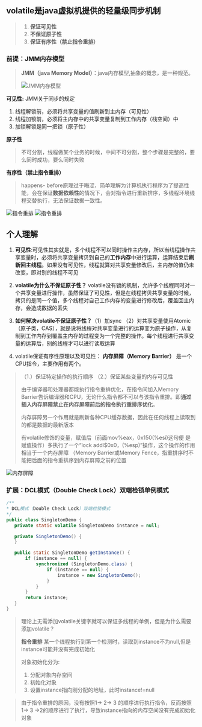 ## volatile是java虚拟机提供的轻量级同步机制

> 1. **保证可见性**
> 2. **不保证原子性**
> 3. **保证有序性（禁止指令重排）**

### 前提：JMM内存模型
> **JMM（java Memory Model）**：java内存模型,抽象的概念，是一种规范。
> 
> ![JMM内存模型](https://youdaoyun1.oss-cn-shenzhen.aliyuncs.com/java%E5%9F%BA%E7%A1%80/jmm.jpg)
> 
>
**可见性:** JMM关于同步的规定
 1. 线程解锁前，必须将共享变量的值刷新到主内存（可见性）
 2. 线程加锁前，必须将主内存中的共享变量复制到工作内存（栈空间）中
 3. 加锁解锁是同一把锁（原子性）

 **原子性**
> 不可分割，线程做某个业务的时候，中间不可分割，整个步骤是完整的，要么同时成功，要么同时失败 

 **有序性（禁止指令重排）**
> happens- before原理过于晦涩，简单理解为计算机执行程序为了提高性能，会在保证**数据依赖性**的情况下，会对指令进行重新排序，多线程环境线程交替执行，无法保证数据一致性。

 ![指令重排](https://youdaoyun1.oss-cn-shenzhen.aliyuncs.com/java%E5%9F%BA%E7%A1%80/%E6%8C%87%E4%BB%A4%E9%87%8D%E6%8E%92.png)
 ![指令重排](https://youdaoyun1.oss-cn-shenzhen.aliyuncs.com/java%E5%9F%BA%E7%A1%80/%E6%8C%87%E4%BB%A4%E9%87%8D%E6%8E%922.png)

## 个人理解
 1. **可见性**:可见性其实就是，多个线程不可以同时操作主内存，所以当线程操作共享变量时，必须将共享变量拷贝到自己的**工作内存**中进行运算，运算结束后**刷新回主线程**。如果没有可见性，线程就算对共享变量修改后，主内存的值仍未改变，即对别的线程不可见

 2. **volatile为什么不保证原子性？** volatile没有锁的机制，允许多个线程同时对一个共享变量进行操作，虽然保证了可见性，但是在线程拷贝共享变量的时候，拷贝的是同一个值，多个线程对自己工作内存的变量进行修改后，覆盖回主内存，会造成数据的丢失
 3. **如何解决volatile不保证原子性？**（1）加sync （2）对共享变量使用Atomic（原子类，CAS），就是说将线程对共享变量进行的运算变为原子操作，从复制到工作内存到覆盖主内存的过程变为一个完整的操作。每个线程进行共享变量的运算后，别的线程才可以进行读取运算

 4. volatile保证有序性原理以及可见性： **内存屏障（Memory Barrier）** 是一个CPU指令，主要作用有两个。
>（1.）保证特定操作的执行顺序 （2.）保证某些变量的内存可见性
>
> 由于编译器和处理器都能执行指令重排优化，在指令间加入Memory Barrier告诉编译器和CPU，无论什么指令都不可以与该指令重排。即**通过插入内存屏障禁止在内存屏障前后的指令执行重排序优化**。
>
> 内存屏障另一个作用就是刷新各种CPU缓存数据，因此在任何线程上读取到的都是数据的最新版本
>
> 有volatile修饰的变量，赋值后（前面mov%eax，0x150(%esi)这句便 是赋值操作）多执行了一个“lock addl$0x0，(%esp)”操作，这个操作的作用相当于一个内存屏障 （Memory Barrier或Memory Fence，指重排序时不能把后面的指令重排序到内存屏障之前的位置

![内存屏障](https://youdaoyun1.oss-cn-shenzhen.aliyuncs.com/java%E5%9F%BA%E7%A1%80/%E5%86%85%E5%AD%98%E5%B1%8F%E9%9A%9C.png)
 
### 扩展：DCL模式（Double Check Lock）双端检锁单例模式
 ```java
 /**
 * DCL模式（Double Check Lock）双端检锁模式
 */
public class SingletonDemo {
    private static volatile SingletonDemo instance = null;

    private SingletonDemo() {
    }

    public static SingletonDemo getInstance() {
        if (instance == null) {
            synchronized (SingletonDemo.class) {
                if (instance == null) {
                    instance = new SingletonDemo();
                }
            }
        }
        return instance;
    }
}
 ```
 > 理论上无需添加volatile关键字就可以保证多线程的单例，但是为什么需要添加volatile？
 >
 > **指令重排** 某一个线程执行到第一个检测时，读取到instance不为null,但是instance可能并没有完成初始化
 >
 > 对象初始化分为:
 >
 > 1. 分配对象内存空间
 > 2. 初始化对象
 > 3. 设置instance指向刚分配的地址，此时instance!=null
 
 > 由于指令重排的原因，没有按照1-> 2-> 3 的顺序进行执行指令，反而按照1-> 3 ->2的顺序进行了执行，导致instance指向的内存空间没有完成初始化对象